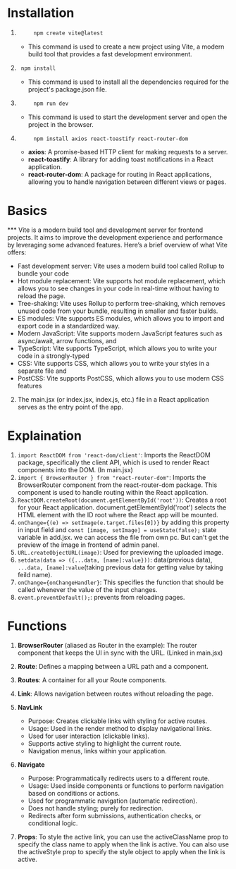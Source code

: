 # Installation

1. ```bash
        npm create vite@latest
    ```
    * This command is used to create a new project using Vite, a modern build tool that provides a fast development environment.
2. ```bash
    npm install
    ```
    * This command is used to install all the dependencies required for the project's package.json file.
3. ```bash
        npm run dev
    ```
    * This command is used to start the development server and open the project in the browser.
4. ```bash
        npm install axios react-toastify react-router-dom
    ```
    * **axios**: A promise-based HTTP client for making requests to a server.
    * **react-toastify**: A library for adding toast notifications in a React application.
    * **react-router-dom**: A package for routing in React applications, allowing you to handle navigation between different views or pages.


# Basics

*** Vite is a modern build tool and development server for frontend projects. It aims to improve the development experience and performance by leveraging some advanced features. Here’s a brief overview of what Vite offers:
* Fast development server: Vite uses a modern build tool called Rollup to bundle your code
* Hot module replacement: Vite supports hot module replacement, which allows you to see changes in your code in real-time without having to reload the page.
* Tree-shaking: Vite uses Rollup to perform tree-shaking, which removes unused code from your bundle, resulting in smaller and faster builds.
* ES modules: Vite supports ES modules, which allows you to import and export code in a standardized way.
* Modern JavaScript: Vite supports modern JavaScript features such as async/await, arrow functions, and
* TypeScript: Vite supports TypeScript, which allows you to write your code in a strongly-typed
* CSS: Vite supports CSS, which allows you to write your styles in a separate file and 
* PostCSS: Vite supports PostCSS, which allows you to use modern CSS features

2. The main.jsx (or index.jsx, index.js, etc.) file in a React application serves as the entry point of the app.


# Explaination

1. `import ReactDOM from 'react-dom/client'`: Imports the ReactDOM package, specifically the client API, which is used to render React components into the DOM. (In main.jsx)
2. `import { BrowserRouter } from "react-router-dom"`: Imports the BrowserRouter component from the react-router-dom package. This component is used to handle routing within the React application.
3. `ReactDOM.createRoot(document.getElementById('root'))`: Creates a root for your React application. document.getElementById('root') selects the HTML element with the ID root where the React app will be mounted.
4. `onChange={(e) => setImage(e.target.files[0])}` by adding this property in input field and `const [image, setImage] = useState(false);` state variable in add.jsx. we can access the file from own pc. But can't get the preview of the image in frontend of admin panel.
5. `URL.createObjectURL(image)`: Used for previewing the uploaded image.
6. `setdata(data => ({...data, [name]:value}))`: data(previous data), `...data, [name]:value`(taking previous data for getting value by taking feild name).
7. `onChange={onChangeHandler}`: This specifies the function that should be called whenever the value of the input changes.
8. `event.preventDefault();`: prevents from reloading pages.


# Functions

1. **BrowserRouter** (aliased as Router in the example): The router component that keeps the UI in sync with the URL. (Linked in main.jsx)
2. **Route**: Defines a mapping between a URL path and a component.
3. **Routes**: A container for all your Route components.
4. **Link**: Allows navigation between routes without reloading the page.
5. **NavLink**
    * Purpose: Creates clickable links with styling for active routes.
    * Usage: Used in the render method to display navigational links.
    * Used for user interaction (clickable links).
    * Supports active styling to highlight the current route.
    * Navigation menus, links within your application.
6. **Navigate**
    * Purpose: Programmatically redirects users to a different route.
    * Usage: Used inside components or functions to perform navigation based on conditions or actions.
    * Used for programmatic navigation (automatic redirection).
    * Does not handle styling; purely for redirection.
    * Redirects after form submissions, authentication checks, or conditional logic.

7. **Props**: To style the active link, you can use the activeClassName prop to specify the class name to apply when the link is active. You can also use the activeStyle prop to specify the style object to apply when the link is active.